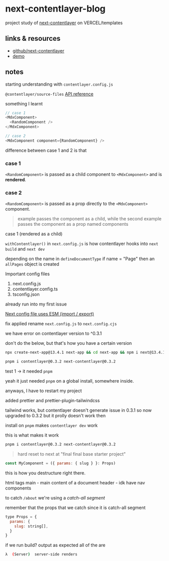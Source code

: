 # next-contentlayer-blog
project study of [next-contentlayer](https://vercel.com/templates/next.js/nextjs-contentlayer) on VERCEL/templates

## links & resources
- [github/next-contentlayer](https://github.com/shadcn/next-contentlayer/tree/main)
- [demo](https://next-contentlayer.vercel.app/)


## notes
starting understanding with `contentlayer.config.js`

`@contentlayer/source-files` [API reference](https://www.contentlayer.dev/docs/reference/source-files-f4638f76)


something I learnt

```js
// case 1
<MdxComponent>
  <RandomComponent />
</MdxComponent>

// case 2
<MdxComponent component={RandomComponent} />
```

difference between case 1 and 2 is that
### case 1
`<RandomComponent>` is passed as a child component to `<MdxComponent>` and is **rendered**.

### case 2
`<RandomComponent>` is passed as a prop directly to the `<MdxComponent>` component.

> example passes the component as a child, while the second example passes the component as a prop named components
>
case 1 (rendered as a child)


`withContentlayer()` in `next.config.js` is how contentlayer hooks into `next build` and `next dev`


depending on the name in `defineDocumentType` 
if name = "Page" then an `allPages` object is created 


Important config files
1. next.config.js
2. contentlayer.config.ts
3. tsconfig.json


already run into my first issue

[Next config file uses ESM (import / export)](https://github.com/contentlayerdev/contentlayer/issues/505)

fix applied rename `next.config.js` to `next.config.cjs`

we have error on contentlayer version to ^0.3.1

don't do the below, but that's how you have a certain version
```sh
npx create-next-app@13.4.1 next-app && cd next-app && npm i next@13.4.1
```

```sh
pnpm i contentlayer@0.3.2 next-contentlayer@0.3.2
```
test 1 -> it needed `pnpm`

yeah it just needed `pnpm` on a global install, somewhere inside.

anyways, I have to restart my project

added prettier and prettier-plugin-tailwindcss

tailwind works, but contentlayer doesn't generate
issue in 0.3.1 so now upgraded to 0.3.2 but it prolly doesn't work then

install on `pnpm` makes `contentlayer dev` work

this is what makes it work
```sh
pnpm i contentlayer@0.3.2 next-contentlayer@0.3.2
```

> hard reset to next at "final final base starter project"

```js
const MyComponent = ({ params: { slug } }: Props)
```

this is how you destructure right there.

html tags
main - main content of a document
header - idk have nav components

to catch `/about` we're using a *catch-all segment*

remember that the props that we catch since it is catch-all segment
```js
type Props = {
  params: {
    slug: string[],
  }
}
```

if we run build?
output
as expected all of the are
```sh
λ  (Server)  server-side renders
```

